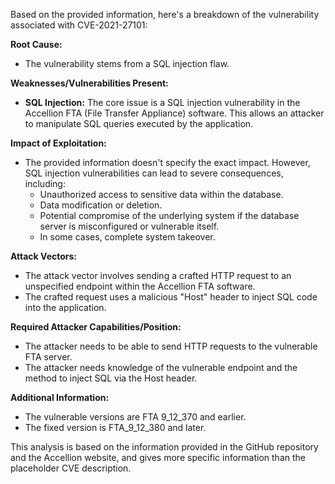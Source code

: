 Based on the provided information, here's a breakdown of the vulnerability associated with CVE-2021-27101:

**Root Cause:**

*   The vulnerability stems from a SQL injection flaw.

**Weaknesses/Vulnerabilities Present:**

*   **SQL Injection:** The core issue is a SQL injection vulnerability in the Accellion FTA (File Transfer Appliance) software. This allows an attacker to manipulate SQL queries executed by the application.

**Impact of Exploitation:**

*   The provided information doesn't specify the exact impact. However, SQL injection vulnerabilities can lead to severe consequences, including:
    *   Unauthorized access to sensitive data within the database.
    *   Data modification or deletion.
    *   Potential compromise of the underlying system if the database server is misconfigured or vulnerable itself.
    *   In some cases, complete system takeover.

**Attack Vectors:**

*   The attack vector involves sending a crafted HTTP request to an unspecified endpoint within the Accellion FTA software.
*   The crafted request uses a malicious "Host" header to inject SQL code into the application.

**Required Attacker Capabilities/Position:**

*   The attacker needs to be able to send HTTP requests to the vulnerable FTA server.
*   The attacker needs knowledge of the vulnerable endpoint and the method to inject SQL via the Host header.

**Additional Information:**

*   The vulnerable versions are FTA 9\_12\_370 and earlier.
*   The fixed version is FTA\_9\_12\_380 and later.

This analysis is based on the information provided in the GitHub repository and the Accellion website, and gives more specific information than the placeholder CVE description.